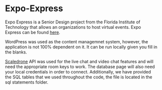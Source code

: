 # Expo-Express
Expo Express is a Senior Design project from the Florida Institute of Technology that allows an organizations to host virtual events.
Expo Express can be found [here](https://www.expoexpress.online/).

WordPress was used as the content managemnet system, however, the application is not 100% dependent on it. It can be run locally given you fill in the blanks. 

[Scaledrone](https://www.scaledrone.com/) API was used for the live chat and video chat features and will need the appropriate room keys to work. The database page will also need your local credentials in order to connect. Additionally, we have provided the SQL tables that we used throughout the code, the file is located in the sql statements folder.

